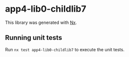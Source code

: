 # app4-lib0-childlib7

This library was generated with [Nx](https://nx.dev).

## Running unit tests

Run `nx test app4-lib0-childlib7` to execute the unit tests.
